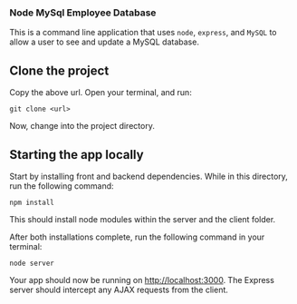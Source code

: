 ### Node MySql Employee Database 

This is a command line application that uses `node`, `express`, and `MySQL` to allow a user to see and update a MySQL database. 

## Clone the project

Copy the above url. Open your terminal, and run:

```
git clone <url>
```

Now, change into the project directory.

## Starting the app locally

Start by installing front and backend dependencies. While in this directory, run the following command:

```
npm install
```

This should install node modules within the server and the client folder.

After both installations complete, run the following command in your terminal:

```
node server
```

Your app should now be running on <http://localhost:3000>. The Express server should intercept any AJAX requests from the client.





